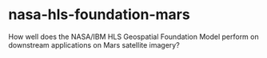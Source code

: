 # nasa-hls-foundation-mars
How well does the NASA/IBM HLS Geospatial Foundation Model perform on downstream applications on Mars satellite imagery?
